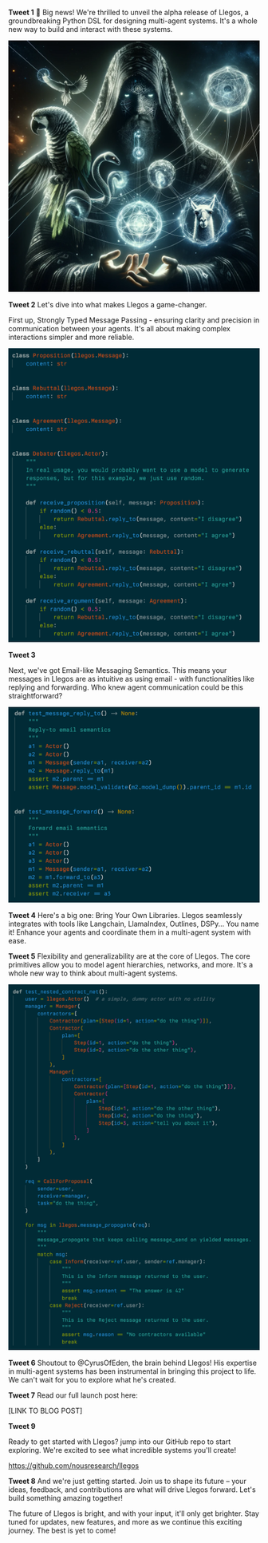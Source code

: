 **Tweet 1**
🚀 Big news! We're thrilled to unveil the alpha release of Llegos, a groundbreaking Python DSL for designing multi-agent systems. It's a whole new way to build and interact with these systems.

![](../../wizard.png)

**Tweet 2**
Let's dive into what makes Llegos a game-changer.

First up, Strongly Typed Message Passing - ensuring clarity and precision in communication between your agents. It's all about making complex interactions simpler and more reliable.

![](./strongly_typed_messages.png)

**Tweet 3**

Next, we've got Email-like Messaging Semantics. This means your messages in Llegos are as intuitive as using email - with functionalities like replying and forwarding. Who knew agent communication could be this straightforward?

![](./message_email_semantics.png)

**Tweet 4**
Here's a big one: Bring Your Own Libraries. Llegos seamlessly integrates with tools like Langchain, LlamaIndex, Outlines, DSPy... You name it! Enhance your agents and coordinate them in a multi-agent system with ease.

**Tweet 5**
Flexibility and generalizability are at the core of Llegos. The core primitives allow you to model agent hierarchies, networks, and more. It's a whole new way to think about multi-agent systems.

![](./nested_contract_net.png)

**Tweet 6**
Shoutout to @CyrusOfEden, the brain behind Llegos! His expertise in multi-agent systems has been instrumental in bringing this project to life. We can't wait for you to explore what he's created.

**Tweet 7**
Read our full launch post here:

[LINK TO BLOG POST]

**Tweet 9**

Ready to get started with Llegos? jump into our GitHub repo to start exploring. We're excited to see what incredible systems you'll create!

https://github.com/nousresearch/llegos

**Tweet 8**
And we're just getting started. Join us to shape its future – your ideas, feedback, and contributions are what will drive Llegos forward. Let's build something amazing together!

The future of Llegos is bright, and with your input, it'll only get brighter. Stay tuned for updates, new features, and more as we continue this exciting journey. The best is yet to come!
